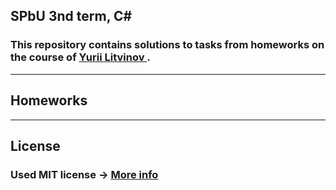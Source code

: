 ## SPbU 3nd term, C#
### This repository contains solutions to tasks from homeworks on the course of <a href="https://github.com/yurii-litvinov/courses/tree/master/programming-3rd-semester"> Yurii Litvinov </a>.
____
## Homeworks
 
____
## License

### Used MIT license -> [More info](https://github.com/BakhorikovEgor/SPbU_Programming_CSharp_3Sem/blob/main/LICENSE)
